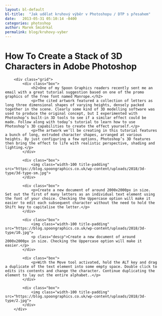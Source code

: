 ```yaml
---
layout: bl-default
bl-title:  "Jak udělat kruhový výběr v Photoshopu / DTP s přesahem"
date:   2013-05-31 05:10:14 -0400
categories: photoshop
author: Marek Šmidrkal
permalink: blog/kruhovy-vyber
---
```

<h1>How To Create a Stack of 3D Characters in Adobe Photoshop</h1>

		<div class="grid">
			<div class="box">
				<h2>One of my Spoon Graphics readers recently sent me an email with a great tutorial suggestion based on one of the promo graphics of the free font named Manrope.</h2>
				<p>The cited artwork featured a collection of letters as long three dimensional shapes of varying heights, densely packed together in the scene. Clearly some kind of 3D modelling software was used to produce the original concept, but I experimented with Photoshop’s built-in 3D tools to see if a similar effect could be made. Follow along with today’s tutorial to learn how to use Photoshop’s 3D capabilities to create the effect yourself.</p>
				<p>The artwork we’ll be creating in this tutorial features a bunch of long, extruded character shapes, arranged at various heights. By just configuring a few options, Photoshop’s 3D features then bring the effect to life with realistic perspective, shading and lighting.</p>
			</div>

			<div class="box">
				<img class="width-100 title-padding" src="https://blog.spoongraphics.co.uk/wp-content/uploads/2018/3d-type/3d-type-sm.jpg">
			</div>

			<div class="box">
				<p>Create a new document of around 2000x2000px in size. Set out the first of many letters as an individual text element using the font of your choice. Checking the Uppercase option will make it easier to edit each subsequent character without the need to hold the Shift key to capitalise the letter.</p>
			</div>

			<div class="box">
				<img class="width-100 title-padding" src="https://blog.spoongraphics.co.uk/wp-content/uploads/2018/3d-type/10.jpg">
				<p class="descp">Create a new document of around 2000x2000px in size. Checking the Uppercase option will make it easier.</p>
			</div>

			<div class="box">
				<p>With the Move tool activated, hold the ALT key and drag a duplicate of the text element into some empty space. Double click to edits its contents and change the character. Continue duplicating the element to lay out the entire alphabet..</p>
			</div>

			<div class="box">
				<img class="width-100 title-padding" src="https://blog.spoongraphics.co.uk/wp-content/uploads/2018/3d-type/2.jpg">
			</div>			
		</div>
